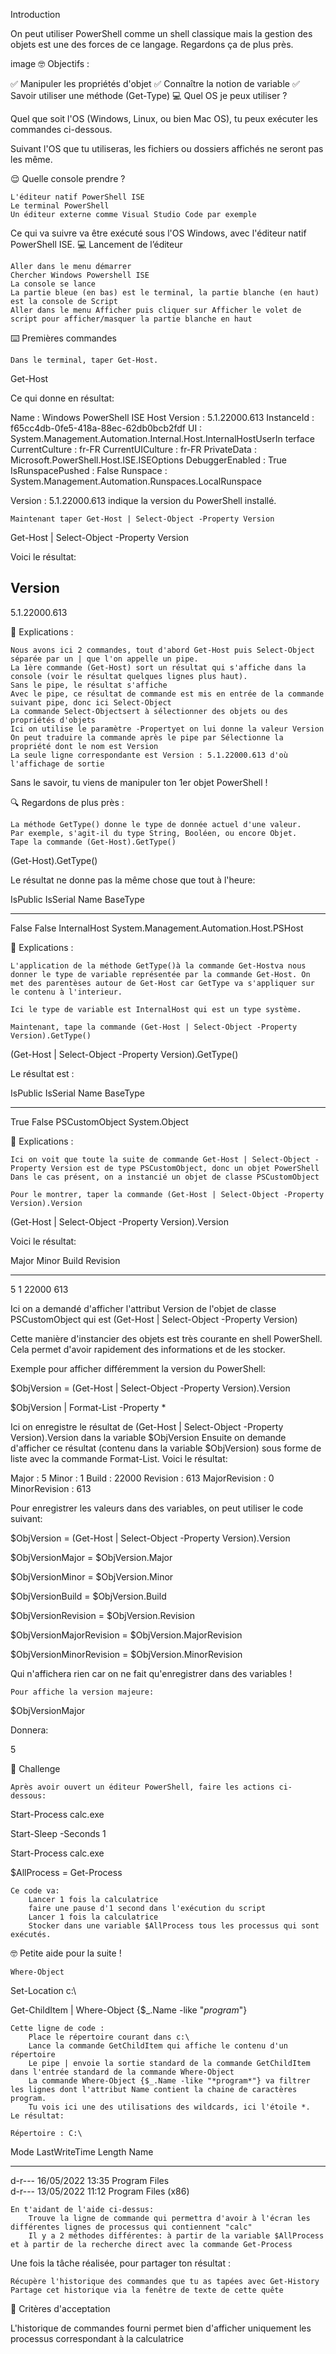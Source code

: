 Introduction

On peut utiliser PowerShell comme un shell classique mais la gestion des objets est une des forces de ce langage. Regardons ça de plus près.

image
🤓 Objectifs :

✅ Manipuler les propriétés d'objet
✅ Connaître la notion de variable
✅ Savoir utiliser une méthode (Get-Type)
💻 Quel OS je peux utiliser ?

Quel que soit l'OS (Windows, Linux, ou bien Mac OS), tu peux exécuter les commandes ci-dessous.

Suivant l'OS que tu utiliseras, les fichiers ou dossiers affichés ne seront pas les même.

😌 Quelle console prendre ?

    L'éditeur natif PowerShell ISE
    Le terminal PowerShell
    Un éditeur externe comme Visual Studio Code par exemple

Ce qui va suivre va être exécuté sous l'OS Windows, avec l'éditeur natif PowerShell ISE.
💻 Lancement de l’éditeur

    Aller dans le menu démarrer
    Chercher Windows Powershell ISE
    La console se lance
    La partie bleue (en bas) est le terminal, la partie blanche (en haut) est la console de Script
    Aller dans le menu Afficher puis cliquer sur Afficher le volet de script pour afficher/masquer la partie blanche en haut

⌨️ Premières commandes

    Dans le terminal, taper Get-Host.

Get-Host

Ce qui donne en résultat:

 Name             : Windows PowerShell ISE Host
 Version          : 5.1.22000.613
 InstanceId       : f65cc4db-0fe5-418a-88ec-62db0bcb2fdf
 UI               : System.Management.Automation.Internal.Host.InternalHostUserIn
                    terface
 CurrentCulture   : fr-FR
 CurrentUICulture : fr-FR
 PrivateData      : Microsoft.PowerShell.Host.ISE.ISEOptions
 DebuggerEnabled  : True
 IsRunspacePushed : False
 Runspace         : System.Management.Automation.Runspaces.LocalRunspace

Version : 5.1.22000.613 indique la version du PowerShell installé.

    Maintenant taper Get-Host | Select-Object -Property Version

Get-Host | Select-Object -Property Version

Voici le résultat:

Version      
-------      
5.1.22000.613

📖 Explications :

    Nous avons ici 2 commandes, tout d'abord Get-Host puis Select-Object séparée par un | que l'on appelle un pipe.
    La 1ère commande (Get-Host) sort un résultat qui s'affiche dans la console (voir le résultat quelques lignes plus haut).
    Sans le pipe, le résultat s'affiche
    Avec le pipe, ce résultat de commande est mis en entrée de la commande suivant pipe, donc ici Select-Object
    La commande Select-Objectsert à sélectionner des objets ou des propriétés d'objets
    Ici on utilise le paramètre -Propertyet on lui donne la valeur Version
    On peut traduire la commande après le pipe par Sélectionne la propriété dont le nom est Version
    La seule ligne correspondante est Version : 5.1.22000.613 d'où l'affichage de sortie

Sans le savoir, tu viens de manipuler ton 1er objet PowerShell !

🔍 Regardons de plus près :

    La méthode GetType() donne le type de donnée actuel d'une valeur.
    Par exemple, s'agit-il du type String, Booléen, ou encore Objet.
    Tape la commande (Get-Host).GetType()

(Get-Host).GetType()

Le résultat ne donne pas la même chose que tout à l'heure:

IsPublic IsSerial Name                                     BaseType                                                                                                 
-------- -------- ----                                     --------                                                                                                 
False    False    InternalHost                             System.Management.Automation.Host.PSHost  

📖 Explications :

    L'application de la méthode GetType()à la commande Get-Hostva nous donner le type de variable représentée par la commande Get-Host. On met des parentèses autour de Get-Host car GetType va s'appliquer sur le contenu à l'interieur.

    Ici le type de variable est InternalHost qui est un type système.

    Maintenant, tape la commande (Get-Host | Select-Object -Property Version).GetType()

(Get-Host | Select-Object -Property Version).GetType()

Le résultat est :

IsPublic IsSerial Name                                     BaseType                                                                                                 
-------- -------- ----                                     --------                                                                                                 
True     False    PSCustomObject                           System.Object  

📖 Explications :

    Ici on voit que toute la suite de commande Get-Host | Select-Object -Property Version est de type PSCustomObject, donc un objet PowerShell
    Dans le cas présent, on a instancié un objet de classe PSCustomObject

    Pour le montrer, taper la commande (Get-Host | Select-Object -Property Version).Version

(Get-Host | Select-Object -Property Version).Version

Voici le résultat:

Major  Minor  Build  Revision
-----  -----  -----  --------
5      1      22000  613   

Ici on a demandé d'afficher l'attribut Version de l'objet de classe PSCustomObject qui est (Get-Host | Select-Object -Property Version)

Cette manière d'instancier des objets est très courante en shell PowerShell.
Cela permet d'avoir rapidement des informations et de les stocker.

Exemple pour afficher différemment la version du PowerShell:

$ObjVersion = (Get-Host | Select-Object -Property Version).Version

$ObjVersion | Format-List -Property *

Ici on enregistre le résultat de (Get-Host | Select-Object -Property Version).Version dans la variable $ObjVersion
Ensuite on demande d'afficher ce résultat (contenu dans la variable $ObjVersion) sous forme de liste avec la commande Format-List.
Voici le résultat:

Major         : 5
Minor         : 1
Build         : 22000
Revision      : 613
MajorRevision : 0
MinorRevision : 613

Pour enregistrer les valeurs dans des variables, on peut utiliser le code suivant:

$ObjVersion = (Get-Host | Select-Object -Property Version).Version

$ObjVersionMajor = $ObjVersion.Major

$ObjVersionMinor = $ObjVersion.Minor

$ObjVersionBuild = $ObjVersion.Build

$ObjVersionRevision = $ObjVersion.Revision

$ObjVersionMajorRevision = $ObjVersion.MajorRevision

$ObjVersionMinorRevision = $ObjVersion.MinorRevision

Qui n'affichera rien car on ne fait qu'enregistrer dans des variables !

    Pour affiche la version majeure:

$ObjVersionMajor

Donnera:

5

💪 Challenge

    Après avoir ouvert un éditeur PowerShell, faire les actions ci-dessous:

Start-Process calc.exe

Start-Sleep -Seconds 1

Start-Process calc.exe

$AllProcess = Get-Process

    Ce code va:
        Lancer 1 fois la calculatrice
        faire une pause d'1 second dans l'exécution du script
        Lancer 1 fois la calculatrice
        Stocker dans une variable $AllProcess tous les processus qui sont exécutés.

🤓 Petite aide pour la suite !

    Where-Object

Set-Location c:\

Get-ChildItem | Where-Object {$_.Name -like "*program*"}

    Cette ligne de code :
        Place le répertoire courant dans c:\
        Lance la commande GetChildItem qui affiche le contenu d'un répertoire
        Le pipe | envoie la sortie standard de la commande GetChildItem dans l'entrée standard de la commande Where-Object
        La commande Where-Object {$_.Name -like "*program*"} va filtrer les lignes dont l'attribut Name contient la chaine de caractères program.
        Tu vois ici une des utilisations des wildcards, ici l'étoile *.
    Le résultat:

    Répertoire : C:\


Mode                 LastWriteTime         Length Name                                                                                                              
----                 -------------         ------ ----                                                                                                              
d-r---        16/05/2022     13:35                Program Files                                                                                                     
d-r---        13/05/2022     11:12                Program Files (x86) 

    En t'aidant de l'aide ci-dessus:
        Trouve la ligne de commande qui permettra d'avoir à l'écran les différentes lignes de processus qui contiennent "calc"
        Il y a 2 méthodes différentes: à partir de la variable $AllProcess et à partir de la recherche direct avec la commande Get-Process

Une fois la tâche réalisée, pour partager ton résultat :

    Récupère l'historique des commandes que tu as tapées avec Get-History
    Partage cet historique via la fenêtre de texte de cette quête

🧐 Critères d'acceptation

L'historique de commandes fourni permet bien d'afficher uniquement les processus correspondant à la calculatrice
